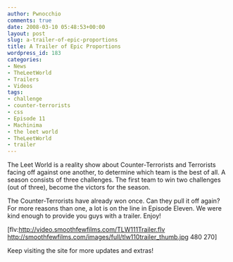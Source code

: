 ```yaml
---
author: Pwnocchio
comments: true
date: 2008-03-10 05:48:53+00:00
layout: post
slug: a-trailer-of-epic-proportions
title: A Trailer of Epic Proportions
wordpress_id: 183
categories:
- News
- TheLeetWorld
- Trailers
- Videos
tags:
- challenge
- counter-terrorists
- css
- Episode 11
- Machinima
- the leet world
- TheLeetWorld
- trailer
---
```


The Leet World is a reality show about Counter-Terrorists and Terrorists facing off against one another, to determine which team is the best of all.  A season consists of three challenges.  The first team to win two challenges (out of three), become the victors for the season.

The Counter-Terrorists have already won once.   Can they pull it off again?  For more reasons than one, a lot is on the line in Episode Eleven.  We were kind enough to provide you guys with a trailer. Enjoy!

[flv:http://video.smoothfewfilms.com/TLW111Trailer.flv http://smoothfewfilms.com/images/full/tlw110trailer_thumb.jpg 480 270]

Keep visiting the site for more updates and extras!
